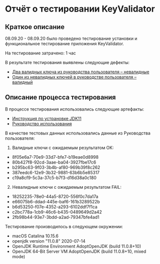# Отчёт о тестировании KeyValidator

## Краткое описание

08.09.20 - 08.09.20 было проведено тестирование установки и функциональное тестирование приложения KeyValidator.

На тестирование затрачено: 1 час

В результате тестирования выявлены следующие дефекты:
* [Два валидных ключа из руководства пользователя – невалидные](https://github.com/etoponyatno/KeyValidator/issues/1#issue-695951967)
* [Один из невалидных ключей в руководстве пользователя – валидный](https://github.com/etoponyatno/KeyValidator/issues/2#issue-695956885)


## Описание процесса тестирования

В процессе тестирования использовались следующие артефакты:
* [Инструкция по устрановке JDK11](https://github.com/netology-code/javaqa-homeworks/blob/master/intro/openjdk11-manual.md)
* [Руководство использования](https://github.com/netology-code/javaqa-homeworks/blob/master/intro/user-manual.md)


В качестве тестовых данных использовались данные из Руководства пользователя:
1. Валидные ключи с ожидаемым результатом OK:
- 8f05e6a7-70e9-33d7-bfe7-b19eae0d8998
- 80b427f8-92cd-3aae-ba04-3927fbe17c6
- b295bc63-9f03-3b4b-af80-969b39f8c262
- 387eedc6-12e9-3b32-9881-63b6b5e85317
- c19a8cf9-5c3a-37c5-b7f3-d16d38a0c180
2. Невалидные ключи с ожидаемым результатом FAIL:
- 18252235-78e0-44a5-8720-556f0c7da17a
- e66075b6-ddad-445e-baf6-161b3289522b
- b6d53250-f07e-4352-a293-6102ddf7f1ca
- c2bc778a-1cb9-46c6-b435-0489649d2a42
- 2fb98b44-93e7-3bdd-a2ad-79347bfe4ad1

Тестирование производилось в следующем окружении:
* macOS Catalina 10.15.6
* openjdk version "11.0.8" 2020-07-14
* OpenJDK Runtime Environment AdoptOpenJDK (build 11.0.8+10)
* OpenJDK 64-Bit Server VM AdoptOpenJDK (build 11.0.8+10, mixed mode)